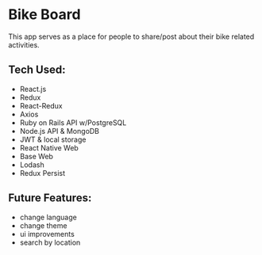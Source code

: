 # Bike Board

This app serves as a place for people to share/post about their bike related activities.

## Tech Used:

- React.js
- Redux
- React-Redux
- Axios
- Ruby on Rails API w/PostgreSQL
- Node.js API & MongoDB
- JWT & local storage
- React Native Web
- Base Web
- Lodash
- Redux Persist

## Future Features:

- change language
- change theme
- ui improvements
- search by location

